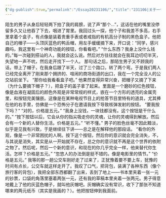 ```yaml
---
{"dg-publish":true,"permalink":"/Essay20231106/","title":"231106|关于一个让人消失的按钮","created":"","updated":""}
---
```


陌生的男子从身后轻轻两下拍了我的肩膀，说了声“那个...”，这话在他的嘴里没停留多久又让他吞了下去，咽进了胃里。我回过头一探，他个子和我差不多高，右手里拿着个盒子，有点像是装着贵重手表或者戒指的有机高分子制的黑色盒子。他把自己的帽子——头顶灰蓝色的鸭舌帽，用左手缓缓摘下来，开口说：“同学，感兴趣吗，我这里有一个神奇功能的按钮，你看看吧。”
“什么东西？我身上没什么钱的。”每一次碰到搭讪的人，我就会这么说。然后对方往往就会在我耳边叨叨半天，失望地一声不吭，然后走开找下一个人。
那句话之后，那陌生男子又不顾我的话，带上了帽子，在我身后跟了半天，过了三个路口，转了两个弯。于是我们两人已经完全离开了刚来那个拥挤的、喧闹的商场街道的出口，我在一个完全没人的公交站前坐下。
“那你给我看看盒子吧。”
他果然变得异常兴奋，把帽子又摘了下来（为什么要摘下帽子？），把盒子的盖子拿了起来。里面是一个磨砂的红色按钮，像是血液在凝固后的颜色外观是非常常规的样式，嵌在一个方形的透亮的金属壳里，和按钮完美镶嵌。这像是在某种电视节目上的抢答节目里特有的道具，尤其捧在他的右手里，仿佛是一个恐怖分子在邀请我按下导致核弹发射的按钮。
“要我按下吗？“
“对的，价格是五元。”
“我身上没钱，一块钱都没有。这个按钮是干什么的。”
“按下按钮以后，它会从你的指尖吸走你的灵魂，让你的灵魂得到解放。然后会有一个新的人替你生活。价格是五元。”
“听不懂。”
男子的脸色丝毫不因此黯淡，似乎是见我有兴致，于是继续往下讲——总之是在解释他的那段话。
“看你的外观，像是一个非常困扰的人啊。按下这个按钮，然后你的意识就会完全消失，不，与其说是消失，其实是从一开始就不存在，总之你的意识就不再是这个世界的依附之物了。然后呢，然后一个新的意识，和现在的你几乎完全一样，他来替代你生活。怎样？价格是五元。”
“忽悠人的办法倒是挺不错的。像是电影里的情节。”
“价格是五元。”
我等的那一趟公交车刚好走了过来了，正犹豫着要不要上车，犹豫的时间有点长，公交车就这样走开了。我叹了口气，把背包，装满了各种东西（像个旅行客的背包），我把全部东西都翻了出来，丢到了地上——书本里夹着一张一元的钞票，口袋的角落里塞着两张一元，还有我的草稿本里夹着一张两元。男子得意地戴上了他的灰蓝色帽子，就叫他灰帽吧。灰帽确实没有常识，收下了那张不知道哪来的两元纸币（其实是我画的？）。他把按钮伸到我面前。